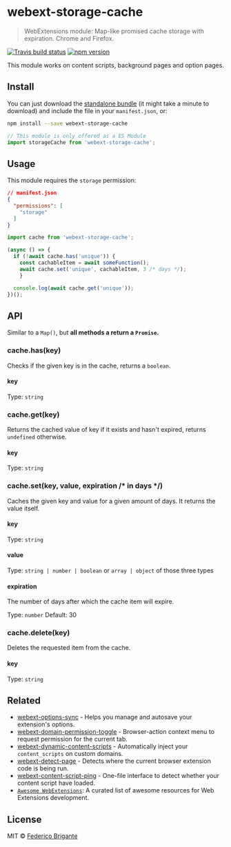 # webext-storage-cache

> WebExtensions module: Map-like promised cache storage with expiration. Chrome and Firefox.

[![Travis build status](https://api.travis-ci.com/fregante/webext-storage-cache.svg?branch=master)](https://travis-ci.com/fregante/webext-storage-cache)
[![npm version](https://img.shields.io/npm/v/webext-storage-cache.svg)](https://www.npmjs.com/package/webext-storage-cache)

This module works on content scripts, background pages and option pages.

## Install

You can just download the [standalone bundle](https://packd.fregante.now.sh/webext-storage-cache@latest?name=storageCache) (it might take a minute to download) and include the file in your `manifest.json`, or:

```sh
npm install --save webext-storage-cache
```

```js
// This module is only offered as a ES Module
import storageCache from 'webext-storage-cache';
```

## Usage

This module requires the `storage` permission:

```json
// manifest.json
{
  "permissions": [
    "storage"
  ]
}
```

```js
import cache from 'webext-storage-cache';

(async () => {
  if (!await cache.has('unique')) {
    const cachableItem = await someFunction();
    await cache.set('unique', cachableItem, 3 /* days */);
	}

  console.log(await cache.get('unique'));
})();
```

## API

Similar to a `Map()`, but **all methods a return a `Promise`.**

### cache.has(key)

Checks if the given key is in the cache, returns a `boolean`.

#### key

Type: `string`

### cache.get(key)

Returns the cached value of key if it exists and hasn't expired, returns `undefined` otherwise.

#### key

Type: `string`

### cache.set(key, value, expiration /* in days */)

Caches the given key and value for a given amount of days. It returns the value itself.

#### key

Type: `string`

#### value

Type: `string | number | boolean` or `array | object` of those three types

#### expiration

The number of days after which the cache item will expire.

Type: `number`
Default: 30

### cache.delete(key)

Deletes the requested item from the cache.

#### key

Type: `string`

## Related

* [webext-options-sync](https://github.com/fregante/webext-options-sync) - Helps you manage and autosave your extension's options.
* [webext-domain-permission-toggle](https://github.com/fregante/webext-domain-permission-toggle) - Browser-action context menu to request permission for the current tab.
* [webext-dynamic-content-scripts](https://github.com/fregante/webext-dynamic-content-scripts) - Automatically inject your `content_scripts` on custom domains.
* [webext-detect-page](https://github.com/fregante/webext-detect-page) - Detects where the current browser extension code is being run.
* [webext-content-script-ping](https://github.com/fregante/webext-content-script-ping) - One-file interface to detect whether your content script have loaded.
* [`Awesome WebExtensions`](https://github.com/fregante/Awesome-WebExtensions): A curated list of awesome resources for Web Extensions development.

## License

MIT © [Federico Brigante](https://bfred.it)
